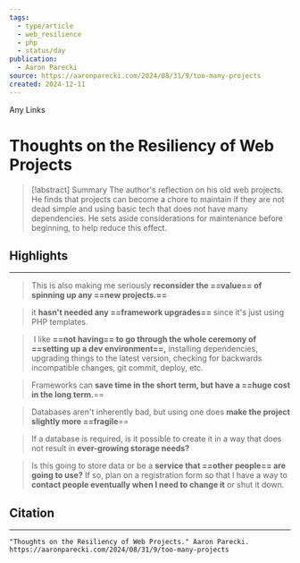 ```yaml
---
tags:
  - type/article
  - web_resilience
  - php
  - status/day
publication:
  - Aaron Parecki
source: https://aaronparecki.com/2024/08/31/9/too-many-projects
created: 2024-12-11
---
```

Any Links
# Thoughts on the Resiliency of Web Projects

> [!abstract] Summary
> The author's reflection on his old web projects. He finds that projects can become a chore to maintain if they are not dead simple and using basic tech that does not have many dependencies. He sets aside considerations for maintenance before beginning, to help reduce this effect.
## Highlights
---
> This is also making me seriously **reconsider the ==value== of spinning up any ==new projects.==**

> it **hasn't needed any ==framework upgrades==** since it's just using PHP templates.

>  I like **==not having== to go through the whole ceremony of ==setting up a dev environment==,** installing dependencies, upgrading things to the latest version, checking for backwards incompatible changes, git commit, deploy, etc.

> Frameworks can **save time in the short term, but have a ==huge cost in the long term.**==

> Databases aren't inherently bad, but using one does **make the project slightly more ==fragile**==

> If a database is required, is it possible to create it in a way that does not result in **ever-growing storage needs?**

> Is this going to store data or be a **service that ==other people== are going to use?** If so, plan on a registration form so that I have a way to **contact people eventually when I need to change it** or shut it down.
## Citation
---
```
"Thoughts on the Resiliency of Web Projects." Aaron Parecki. https://aaronparecki.com/2024/08/31/9/too-many-projects
```